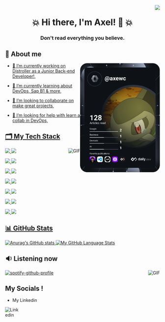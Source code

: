 

<!--
  Visitors
-->
<img align="right" src="https://visitor-badge.glitch.me/badge?page_id=Axewc" />

<!--
  My presentation
-->
<h1 align="center">💥 Hi there, I'm Axel! 👋 </a> 💥 </h1>
<h3 align="center" 👨‍💻 Computer Science || 💻 Web Development || 🎮 Videogames </h3>
<h3 align="center">Don't read everything you believe.</h3>

## 🦊 About me
<a href="https://app.daily.dev/axewc"> <img align="right" img src="https://github.com/Axewc/Axewc/blob/main/devcard.svg" width="260" alt="Axel's Dev Card"/>

- 🔭 I’m currently working on Distroller as a Junior Back-end Developer!,
  
- 🌱 I’m currently learning about DevOps, Sap B1 & more,
  
- 👯 I’m looking to collaborate on make great projects,
  
- 🤔 I’m looking for help with learn a collab in DevOps,

<!-- <a href="https://app.daily.dev/axewc"> <img align="right" img src="https://github.com/Axewc/Axewc/blob/main/devcard.svg" width="250" alt="Axel's Dev Card"/></a>
-->

<!--
   Languages and Tools
-->
## 🗂 My Tech Stack
<img align="right" alt="GIF" height="150" src="https://giffiles.alphacoders.com/175/175691.gif" />
<!--code><img height="35" src=""></code--> 
 
<p><img height="35" src="https://cdn.icon-icons.com/icons2/2415/PNG/512/postgresql_plain_wordmark_logo_icon_146390.png">
<img height="35" src="https://cdn.icon-icons.com/icons2/1159/PNG/256/linux_81610.png">
 

<p><img height="35" src="https://cdn.icon-icons.com/icons2/2107/PNG/512/file_type_css_icon_130661.png">
<img height="35" src="https://cdn.icon-icons.com/icons2/112/PNG/512/python_18894.png">

<p><img height="35" src="https://cdn.icon-icons.com/icons2/159/PNG/256/java_22523.png">
<img height="35" src="https://cdn.icon-icons.com/icons2/1381/PNG/512/applicationshaskell_93694.png">
 
  
<p><img height="35" src="https://cdn.icon-icons.com/icons2/2107/PNG/512/file_type_racket_icon_130211.png">
<img height="35" src="https://cdn.icon-icons.com/icons2/273/PNG/256/icon_sql_256_30046.png">

<p><img height="35" src="https://cdn.icon-icons.com/icons2/2107/PNG/512/file_type_git_icon_130581.png">
<img height="35" src="https://cdn.icon-icons.com/icons2/615/PNG/256/Visual_Studio_icon-icons.com_56597.png">
 
  
<p><img height="35" src="https://cdn.icon-icons.com/icons2/2667/PNG/512/folder_latex_tex_icon_161289.png">
<img height="35" src="https://cdn.icon-icons.com/icons2/615/PNG/256/Windows_icon-icons.com_56585.png">

<p><img height="35" src="https://cdn.icon-icons.com/icons2/70/PNG/512/ubuntu_14143.png">
<img height="35" src="https://cdn.icon-icons.com/icons2/615/PNG/256/Visual_Code_icon-icons.com_56584.png">

  
<!--
  Github stats
-->
## 📊 GitHub Stats

  
  ![Anurag's GitHub stats](https://github-readme-stats.vercel.app/api?username=Axewc&theme=tokyonight&show_icons=true)
  [![My GitHub Language Stats](https://github-readme-stats.vercel.app/api/top-langs/?username=Axewc&langs_count=5&theme=tokyonight)]()


## 🔉 Listening now
<img align="right" alt="GIF" height="250" src="https://c.tenor.com/87F-ga-VtA0AAAAC/anime-chill.gif" />

[![spotify-github-profile](https://spotify-github-profile.vercel.app/api/view?uid=12175246015&cover_image=true&theme=default)](https://github.com/kittinan/spotify-github-profile)
  
<!--
  My social media.
-->
##  My Socials !
  - My Linkedin 

  <a h ref= "https://www.linkedin.com/in/axewc/" > <img align="left" src="https://cdn-icons-png.flaticon.com/512/174/174857.png" width="50" height="50" alt="Linkedin" /></a>
